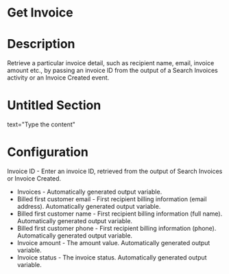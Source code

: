 ﻿# Get Invoice

# Description

Retrieve a particular invoice detail, such as recipient name, email, invoice amount etc., by passing an invoice ID from the output of a Search Invoices activity or an Invoice Created event.

# Untitled Section

text="Type the content"

# Configuration

Invoice ID - Enter an invoice ID, retrieved from the output of Search Invoices or Invoice Created.









* Invoices - Automatically generated output variable.
* Billed first customer email - First recipient billing information (email address). Automatically generated output variable.
* Billed first customer name - First recipient billing information (full name). Automatically generated output variable.
* Billed first customer phone - First recipient billing information (phone). Automatically generated output variable.
* Invoice amount - The amount value. Automatically generated output variable.
* Invoice status - The invoice status. Automatically generated output variable.
